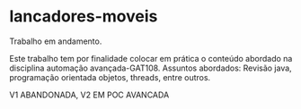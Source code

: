 # lancadores-moveis
Trabalho em andamento.


Este trabalho tem por finalidade colocar em prática o conteúdo abordado na disciplina automação avançada-GAT108. Assuntos abordados: Revisão java, programação orientada objetos, threads, entre outros.

V1 ABANDONADA, V2 EM POC AVANCADA
